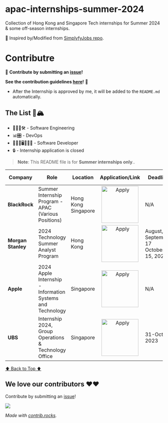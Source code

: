 # apac-internships-summer-2024

Collection of Hong Kong and Singapore Tech internships for Summer 2024 & some off-season internships.

💙 Inspired by/Modified from [SimplyfyJobs repo](https://github.com/SimplifyJobs/Summer2024-Internships/tree/dev).

# Contributre

🙏 **Contribute by submitting an [issue](https://github.com/ayazhankadessova/apac-internships-summer-2024/issues)!**

**See the contribution guidelines [here](https://github.com/ayazhankadessova/apac-internships-summer-2024/blob/main/CONTRIBUTING.md)!** 🙏

- After the Internship is approved by me, it will be added to the `README.md` automatically.

## The List 🚴🏔

- 👩🏻‍💻🛠 - Software Engineering
- 📊🎛️ - DevOps
- 👩🏻‍💻🖥️👩🏽‍💻 - Software Developer
- 🔒 - Internship application is closed

> **Note**:
> This README file is for **Summer internships only**..

<!-- Please leave a one line gap between this and the table TABLE_START (DO NOT CHANGE THIS LINE) -->

| Company | Role | Location | Application/Link | Deadline | Start Date | Date Posted |
| --- | --- | --- |  :---: | --- | --- | :---: |
| **BlackRock** | Summer Internship Program - APAC (Various Positions) | Hong Kong</br>Singapore | <a href="https://blackrock.tal.net/vx/lang-en-GB/mobile-0/brand-3/user-1762833/xf-10a23d860253/candidate/so/pm/1/pl/1/opp/7889-Summer-Internship-Program-APAC/en-GB"><img src="https://i.imgur.com/u1KNU8z.png" width="118" alt="Apply"></a> | N/A | June 2024 | Aug 23 |
| **Morgan Stanley** | 2024 Technology Summer Analyst Program | Hong Kong | <a href="https://morganstanley.tal.net/vx/brand-0/candidate/so/pm/1/pl/1/opp/16134-2024-Technology-Summer-Analyst-Program-Hong-Kong/en-GB"><img src="https://i.imgur.com/u1KNU8z.png" width="118" alt="Apply"></a> | August, 20</br>September, 17</br>October, 15, 2023 | June 2023 | Aug 22 |
| **Apple** | 2024 Apple Internship - Information Systems and Technology | Singapore | <a href="https://jobs.apple.com/en-sg/details/200496215/2024-apple-internship-information-systems-and-technology?team=STDNT"><img src="https://i.imgur.com/u1KNU8z.png" width="118" alt="Apply"></a> | N/A | Feb to July 2024 | Aug 21 |
| **UBS** | Internship 2024, Group Operations & Technology Office | Singapore | <a href="https://jobs.ubs.com/TGnewUI/Search/home/HomeWithPreLoad?partnerid=25008&siteid=5131&PageType=searchResults&SearchType=linkquery&LinkID=6558#jobDetails=282897_5131"><img src="https://i.imgur.com/u1KNU8z.png" width="118" alt="Apply"></a> | 31-Oct-2023 | June 2023 | Aug 21 |

<!-- Please leave a one line gap between this and the table TABLE_END (DO NOT CHANGE THIS LINE) -->

[⬆️ Back to Top ⬆️](https://github.com/ayazhankadessova/apac-internships-summer-2024#the-list-)

## We love our contributors ❤️❤️

Contribute by submitting an [issue](https://github.com/SimplifyJobs/Summer2024-Internships/issues/new/choose)!

<a href="https://github.com/ayazhankadessova/apac-internships-summer-2024/graphs/contributors">
  <img src="https://contrib.rocks/image?repo=ayazhankadessova/apac-internships-summer-2024" />
</a>

_Made with [contrib.rocks](https://contrib.rocks)._
